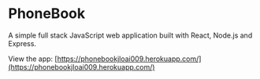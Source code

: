 # PhoneBook

A simple full stack JavaScript web application built with React, Node.js and Express.

View the app: [https://phonebookjloai009.herokuapp.com/](https://phonebookjloai009.herokuapp.com/)